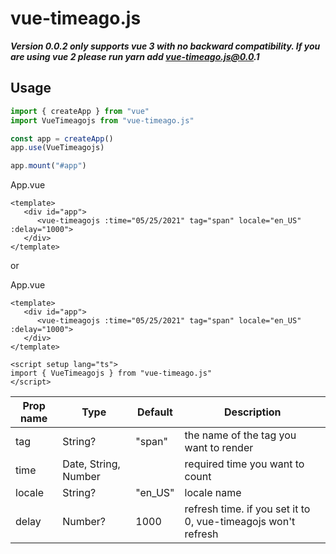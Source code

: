 # vue-timeago.js

**_Version 0.0.2 only supports vue 3 with no backward compatibility. If you are using vue 2 please run yarn add vue-timeago.js@0.0.1_**

## Usage

``` ts
import { createApp } from "vue"
import VueTimeagojs from "vue-timeago.js"

const app = createApp()
app.use(VueTimeagojs)

app.mount("#app")
```

App.vue
``` vue
<template>
   <div id="app">
      <vue-timeagojs :time="05/25/2021" tag="span" locale="en_US" :delay="1000">
   </div>
</template>
```

or

App.vue
``` vue
<template>
   <div id="app">
      <vue-timeagojs :time="05/25/2021" tag="span" locale="en_US" :delay="1000">
   </div>
</template>

<script setup lang="ts">
import { VueTimeagojs } from "vue-timeago.js"
</script>
```

| Prop name | Type                  | Default | Description                                                   |
| --------- | --------------------- | ------- | ------------------------------------------------------------- |
| tag       | String?               | "span"  | the name of the tag you want to render                        |
| time      | Date, String, Number  |         | required time you want to count                               |
| locale    | String?               | "en_US" | locale name                                                   |
| delay     | Number?               | 1000    | refresh time. if you set it to 0, vue-timeagojs won't refresh |
